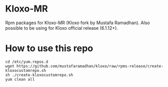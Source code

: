 # Kloxo-MR
Rpm packages for Kloxo-MR (Kloxo fork by Mustafa Ramadhan). Also possible to be using for Kloxo official release (6.1.12+).

# How to use this repo

    cd /etc/yum.repos.d
	wget https://github.com/mustafaramadhan/kloxo/raw/rpms-release/create-kloxocustomrepo.sh
	sh ./create-kloxocustomrepo.sh
	yum clean all